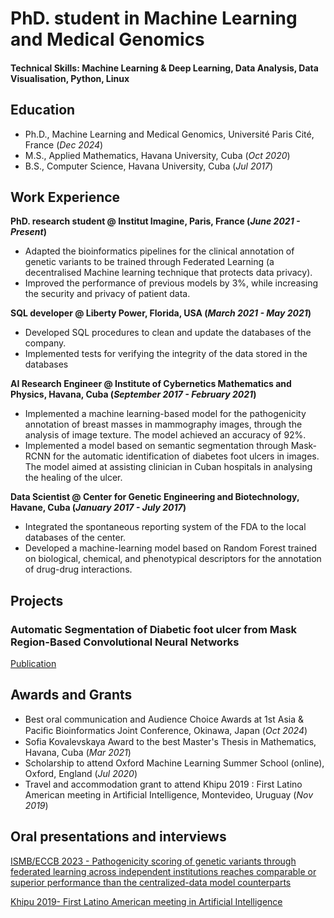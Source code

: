 # PhD. student in Machine Learning and Medical Genomics

#### Technical Skills: Machine Learning & Deep Learning, Data Analysis, Data Visualisation, Python, Linux 

## Education
- Ph.D., Machine Learning and Medical Genomics, Université Paris Cité, France (_Dec 2024_)								       		
- M.S., Applied Mathematics, Havana University, Cuba (_Oct 2020_)	 			        		
- B.S., Computer Science, Havana University, Cuba (_Jul 2017_)

## Work Experience
**PhD. research student @ Institut Imagine, Paris, France (_June 2021 - Present_)**
- Adapted the bioinformatics pipelines for the clinical annotation of genetic variants to be trained through Federated Learning (a decentralised Machine learning technique that protects data privacy).
- Improved the performance of previous models by 3%, while increasing the security and privacy of patient data.

**SQL developer @ Liberty Power, Florida, USA (_March 2021 - May 2021_)**
- Developed SQL procedures to clean and update the databases of the company.
- Implemented tests for verifying the integrity of the data stored in the databases

**AI Research Engineer @ Institute of Cybernetics Mathematics and Physics, Havana, Cuba (_September 2017 - February 2021_)**
  - Implemented a machine learning-based model for the pathogenicity annotation of breast masses in mammography images, through the analysis of image texture. The model achieved an accuracy of 92%.
  - Implemented a model based on semantic segmentation through Mask-RCNN for the automatic identification of diabetes foot ulcers in images. The model aimed at assisting clinician in Cuban hospitals in analysing the healing of the ulcer.

**Data Scientist @ Center for Genetic Engineering and Biotechnology, Havane, Cuba (_January 2017 - July 2017_)**
  - Integrated the spontaneous reporting system of the FDA to the local databases of the center.
  - Developed a machine-learning model based on Random Forest trained on biological, chemical, and phenotypical descriptors for the annotation of drug-drug interactions.
    
## Projects
### Automatic Segmentation of Diabetic foot ulcer from Mask Region-Based Convolutional Neural Networks
[Publication](https://www.academia.edu/44700907/Automatic_Segmentation_of_Diabetic_foot_ulcer_from_Mask_Region_Based_Convolutional_Neural_Networks)

## Awards and Grants
- Best oral communication and Audience Choice Awards at 1st Asia & Paciﬁc Bioinformatics Joint Conference, Okinawa, Japan (_Oct 2024_)
- Sofia Kovalevskaya Award to the best Master's Thesis in Mathematics,  Havana, Cuba (_Mar 2021_)
- Scholarship to attend Oxford Machine Learning Summer School (online), Oxford, England (_Jul 2020_)
- Travel and accommodation grant to attend Khipu 2019 : First Latino American meeting in Artificial Intelligence, Montevideo, Uruguay (_Nov 2019_)

## Oral presentations and interviews
[ISMB/ECCB 2023 - Pathogenicity scoring of genetic variants through federated learning across independent institutions reaches comparable or superior performance than the centralized-data model counterparts](https://www.youtube.com/watch?v=_WNiVzcS3ts)

[Khipu 2019- First Latino American meeting in Artificial Intelligence](https://www.youtube.com/watch?v=Vq_PKNagLR4&t=811s)


